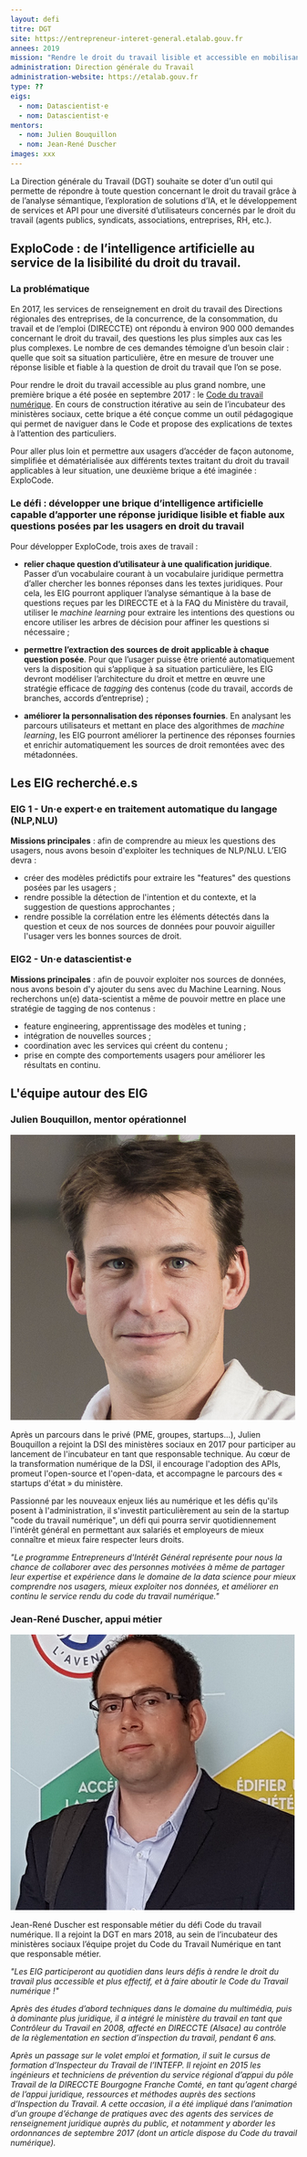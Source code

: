 ```yaml
---
layout: defi
titre: DGT
site: https://entrepreneur-interet-general.etalab.gouv.fr
annees: 2019
mission: "Rendre le droit du travail lisible et accessible en mobilisant l’intelligence artificielle"
administration: Direction générale du Travail
administration-website: https://etalab.gouv.fr
type: ??
eigs:
  - nom: Datascientist·e
  - nom: Datascientist·e
mentors: 
  - nom: Julien Bouquillon
  - nom: Jean-René Duscher
images: xxx
---
```


La Direction générale du Travail (DGT) souhaite se doter d'un outil 
qui permette de répondre à toute question concernant le droit du 
travail grâce à de l’analyse sémantique, l’exploration de
solutions d’IA, et le développement de services et API pour une
diversité d’utilisateurs concernés par le droit du travail (agents
publics, syndicats, associations, entreprises, RH, etc.).

## ExploCode : de l’intelligence artificielle au service de la lisibilité du droit du travail.

### La problématique

En 2017, les services de renseignement en droit du travail des Directions régionales des entreprises, de la concurrence, de la consommation, du travail et de l’emploi (DIRECCTE) ont répondu à environ 900 000 demandes concernant le droit du travail, des questions les plus simples aux cas les plus complexes. Le nombre de ces demandes témoigne d’un besoin clair : quelle que soit sa situation particulière, être en mesure de trouver une réponse lisible et fiable à la question de droit du travail que l’on se pose. 

Pour rendre le droit du travail accessible au plus grand nombre, une première brique a été posée en septembre 2017 : le [Code du travail numérique](https://beta.gouv.fr/startup/codedutravail.html). En cours de construction itérative au sein de l’incubateur des ministères sociaux, cette brique a été conçue comme un outil pédagogique qui permet de naviguer dans le Code et propose des explications de textes à l’attention des particuliers. 

Pour aller plus loin et permettre aux usagers d’accéder de façon autonome, simplifiée et dématérialisée aux différents textes traitant du droit du travail applicables à leur situation, une deuxième brique a été imaginée : ExploCode. 

### Le défi : développer une brique d’intelligence artificielle capable d’apporter une réponse juridique lisible et fiable aux questions posées par les usagers en droit du travail

Pour développer ExploCode, trois axes de travail :

*	**relier chaque question d’utilisateur à une qualification juridique**. Passer d’un vocabulaire courant à un vocabulaire juridique permettra d’aller chercher les bonnes réponses dans les textes juridiques. Pour cela, les EIG pourront appliquer l’analyse sémantique à la base de questions reçues par les DIRECCTE et à la FAQ du Ministère du travail, utiliser le _machine learning_ pour extraire les intentions des questions ou encore utiliser les arbres de décision pour affiner les questions si nécessaire ;

*	**permettre l’extraction des sources de droit applicable à chaque question posée**. Pour que l’usager puisse être orienté automatiquement vers la disposition qui s’applique à sa situation particulière, les EIG devront modéliser l’architecture du droit et mettre en œuvre une stratégie efficace de _tagging_ des contenus (code du travail, accords de branches, accords d’entreprise) ;

*	**améliorer la personnalisation des réponses fournies**. En analysant les parcours utilisateurs et mettant en place des algorithmes de _machine learning_, les EIG pourront améliorer la pertinence des réponses fournies et enrichir automatiquement les sources de droit remontées avec des métadonnées.

## Les EIG recherché.e.s

### EIG 1 - Un·e expert·e en traitement automatique du langage (NLP,NLU)

**Missions principales** : afin de comprendre au mieux les questions des usagers, nous avons besoin d'exploiter les techniques de NLP/NLU. L’EIG devra :
-	créer des modèles prédictifs pour extraire les "features" des questions posées par les usagers ;
-	rendre possible la détection de l'intention et du contexte, et la suggestion de questions approchantes ;
-	rendre possible la corrélation entre les éléments détectés dans la question et ceux de nos sources de données pour pouvoir aiguiller l'usager vers les bonnes sources de droit.

### EIG2 - Un·e datascientist·e

**Missions principales** : afin de pouvoir exploiter nos sources de données, nous avons besoin d'y ajouter du sens avec du Machine Learning. Nous recherchons un(e) data-scientist a même de pouvoir mettre en place une stratégie de tagging de nos contenus :
-	feature engineering, apprentissage des modèles et tuning ;
-	intégration de nouvelles sources ;
-	coordination avec les services qui créent du contenu ;
-	prise en compte des comportements usagers pour améliorer les résultats en continu.

## L'équipe autour des EIG

### Julien Bouquillon, mentor opérationnel

![Julien Bouquillon](/img/communaute/julien-bouquillon.png)

Après un parcours dans le privé (PME, groupes, startups...), Julien Bouquillon a rejoint la DSI des ministères sociaux en 2017 pour participer au lancement de l'incubateur en tant que responsable technique. Au cœur de la transformation numérique de la DSI, il encourage l'adoption des APIs, promeut l'open-source et l'open-data, et accompagne le parcours des « startups d'état » du ministère.

Passionné par les nouveaux enjeux liés au numérique et les défis qu'ils posent à l'administration, il s'investit particulièrement au sein de la startup "code du travail numérique", un défi qui pourra servir quotidiennement l'intérêt général en permettant aux salariés et employeurs de mieux connaître et mieux faire respecter leurs droits.

_"Le programme Entrepreneurs d'Intérêt Général représente pour nous la chance de collaborer avec des personnes motivées à même de partager leur expertise et expérience dans le domaine de la data science pour mieux comprendre nos usagers, mieux exploiter nos données, et améliorer en continu le service rendu du code du travail numérique."_

### Jean-René Duscher, appui métier

![Jean-René Duscher](/img/communaute/photo-duscher-v2.png)

Jean-René Duscher est responsable métier du défi Code du travail numérique. Il a rejoint la DGT en mars 2018, au sein de l’incubateur des ministères sociaux l’équipe projet du Code du Travail Numérique en tant que responsable métier. 

_"Les EIG participeront au quotidien dans leurs défis à rendre le droit du travail plus accessible et plus effectif, et à faire aboutir le Code du Travail numérique !"_

_Après des études d’abord techniques dans le domaine du multimédia, puis à dominante plus juridique, il a intégré le ministère du travail en tant que Contrôleur du Travail en 2008, affecté en DIRECCTE (Alsace) au contrôle de la règlementation en section d’inspection du travail, pendant 6 ans._ 

_Après un passage sur le volet emploi et formation, il suit le cursus de formation d’Inspecteur du Travail de l’INTEFP. Il rejoint en 2015 les ingénieurs et techniciens de prévention du service régional d’appui du pôle Travail de la DIRECCTE Bourgogne Franche Comté, en tant qu’agent chargé de l’appui juridique, ressources et méthodes auprès des sections d’Inspection du Travail. A cette occasion, il a été impliqué dans l’animation d’un groupe d’échange de pratiques avec des agents des services de renseignement juridique auprès du public, et notamment y aborder les ordonnances de septembre 2017 (dont un article dispose du Code du travail numérique)._






